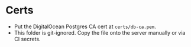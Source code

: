 # Certs

- Put the DigitalOcean Postgres CA cert at `certs/db-ca.pem`.
- This folder is git-ignored. Copy the file onto the server manually or via CI secrets.
